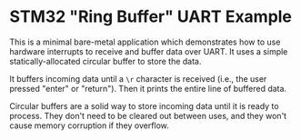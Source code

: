# STM32 "Ring Buffer" UART Example

This is a minimal bare-metal application which demonstrates how to use hardware interrupts to receive and buffer data over UART. It uses a simple statically-allocated circular buffer to store the data.

It buffers incoming data until a `\r` character is received (i.e., the user pressed "enter" or "return"). Then it prints the entire line of buffered data.

Circular buffers are a solid way to store incoming data until it is ready to process. They don't need to be cleared out between uses, and they won't cause memory corruption if they overflow.
